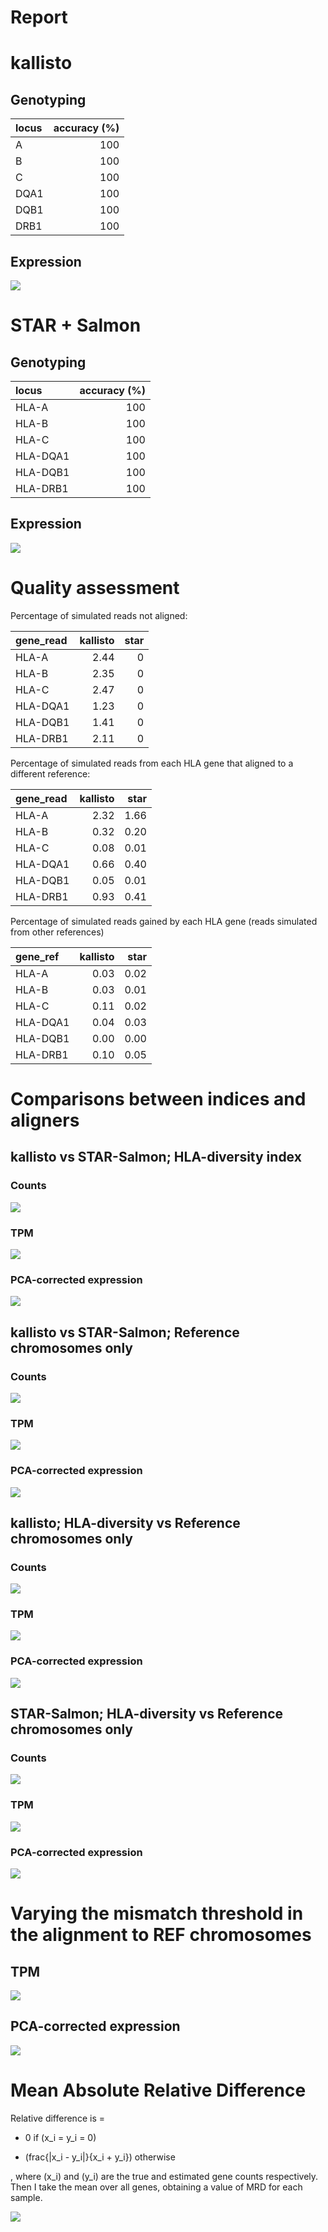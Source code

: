 Report
================

kallisto
========

Genotyping
----------

| locus |  accuracy (%)|
|:------|-------------:|
| A     |           100|
| B     |           100|
| C     |           100|
| DQA1  |           100|
| DQB1  |           100|
| DRB1  |           100|

Expression
----------

![](./plots/kallisto_prop_mapped.png)

STAR + Salmon
=============

Genotyping
----------

| locus    |  accuracy (%)|
|:---------|-------------:|
| HLA-A    |           100|
| HLA-B    |           100|
| HLA-C    |           100|
| HLA-DQA1 |           100|
| HLA-DQB1 |           100|
| HLA-DRB1 |           100|

Expression
----------

![](./plots/star_prop_mapped.png)

Quality assessment
==================

Percentage of simulated reads not aligned:

| gene\_read |  kallisto|  star|
|:-----------|---------:|-----:|
| HLA-A      |      2.44|     0|
| HLA-B      |      2.35|     0|
| HLA-C      |      2.47|     0|
| HLA-DQA1   |      1.23|     0|
| HLA-DQB1   |      1.41|     0|
| HLA-DRB1   |      2.11|     0|

Percentage of simulated reads from each HLA gene that aligned to a different reference:

| gene\_read |  kallisto|  star|
|:-----------|---------:|-----:|
| HLA-A      |      2.32|  1.66|
| HLA-B      |      0.32|  0.20|
| HLA-C      |      0.08|  0.01|
| HLA-DQA1   |      0.66|  0.40|
| HLA-DQB1   |      0.05|  0.01|
| HLA-DRB1   |      0.93|  0.41|

Percentage of simulated reads gained by each HLA gene (reads simulated from other references)

| gene\_ref |  kallisto|  star|
|:----------|---------:|-----:|
| HLA-A     |      0.03|  0.02|
| HLA-B     |      0.03|  0.01|
| HLA-C     |      0.11|  0.02|
| HLA-DQA1  |      0.04|  0.03|
| HLA-DQB1  |      0.00|  0.00|
| HLA-DRB1  |      0.10|  0.05|

Comparisons between indices and aligners
========================================

kallisto vs STAR-Salmon; HLA-diversity index
--------------------------------------------

### Counts

![](./plots/kallisto_vs_star_counts.png)

### TPM

![](./plots/kallisto_vs_star_TPM.png)

### PCA-corrected expression

![](./plots/kallisto_vs_star_10pc.png)

kallisto vs STAR-Salmon; Reference chromosomes only
---------------------------------------------------

### Counts

![](./plots/kallisto_vs_star_CHR_counts.png)

### TPM

![](./plots/kallisto_vs_star_CHR_TPM.png)

### PCA-corrected expression

![](./plots/kallisto_vs_star_CHR_10pc.png)

kallisto; HLA-diversity vs Reference chromosomes only
-----------------------------------------------------

### Counts

![](./plots/kallisto_imgt_vs_chr_counts.png)

### TPM

![](./plots/kallisto_imgt_vs_chr_TPM.png)

### PCA-corrected expression

![](./plots/kallisto_imgt_vs_chr_10pc.png)

STAR-Salmon; HLA-diversity vs Reference chromosomes only
--------------------------------------------------------

### Counts

![](./plots/star_imgt_vs_chr_counts.png)

### TPM

![](./plots/star_imgt_vs_chr_TPM.png)

### PCA-corrected expression

![](./plots/star_imgt_vs_chr_10pc.png)

Varying the mismatch threshold in the alignment to REF chromosomes
==================================================================

TPM
---

![](./plots/star_mismatch_rates_TPM.png)

PCA-corrected expression
------------------------

![](./plots/star_mismatch_rates_PCA.png)

Mean Absolute Relative Difference
=================================

Relative difference is =

-   0 if \(x_i = y_i = 0\)

-   \(frac{|x_i - y_i|}{x_i + y_i}\) otherwise

, where \(x_i\) and \(y_i\) are the true and estimated gene counts respectively. Then I take the mean over all genes, obtaining a value of MRD for each sample.

![](./plots/mrd.png)
